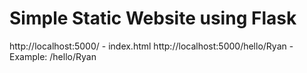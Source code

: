 # Simple Static Website using Flask
http://localhost:5000/ - index.html
http://localhost:5000/hello/Ryan - 
    Example:  /hello/Ryan
